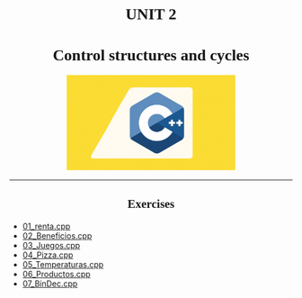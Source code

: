 <h1 align="center"><strong><font face="Century Gothic"> UNIT 2 </font></strong></h1>  
<h1 align="center"><strong><font face="Century Gothic"> Control structures and cycles</font></strong></h1>  

<div align = "center">
<img src="/U2/U2Imagenes/c.gif" width="300">
</div>

---  
<h2 align="center"><strong><font face="Century Gothic"> Exercises </font></strong></h2>  

* [01_renta.cpp](https://github.com/UP210173/UP210173_CPP/blob/main/U2/01_renta.cpp)
* [02_Beneficios.cpp](https://github.com/UP210173/UP210173_CPP/blob/main/U2/02_Beneficios.cpp)
* [03_Juegos.cpp](https://github.com/UP210173/UP210173_CPP/blob/main/U2/03_Juegos.cpp)
* [04_Pizza.cpp](https://github.com/UP210173/UP210173_CPP/blob/main/U2/04_Pizza.cpp)
* [05_Temperaturas.cpp](https://github.com/UP210173/UP210173_CPP/blob/main/U2/05_Temperaturas.cpp)
* [06_Productos.cpp](https://github.com/UP210173/UP210173_CPP/blob/main/U2/06_Productos.cpp)
* [07_BinDec.cpp](https://github.com/UP210173/UP210173_CPP/blob/main/U2/07_BinDec.cpp)
